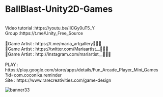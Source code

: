 # BallBlast-Unity2D-Games
<br />
Video tutorial :https://youtu.be/IICGy0uT5_Y<br />
Group :https://t.me/Unity_Free_Source<br /><br />
🎨Game Artist : https://t.me/maria_artgallery👱🏻‍♀️<br />
🎨Game Artist : https://twitter.com/Mariaartist__👱🏻‍♀️<br />
🎨Game Artist : http://instagram.com/mariartist__👱🏻‍♀️<br /><br />
PLAY : https://play.google.com/store/apps/details/Fun_Arcade_Player_Mini_Games?id=com.coconika.reminder<br />
Site : https://www.rarecreativities.com/game-design <br />

![banner33](https://user-images.githubusercontent.com/83016119/213844562-92df341c-dd5a-4fb8-bde6-1790fa44abb8.png)
